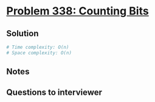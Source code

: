 # [Problem 338: Counting Bits](https://leetcode.com/problems/counting-bits/)

## Solution

```py
# Time complexity: O(n)
# Space complexity: O(n)
```

## Notes

## Questions to interviewer
